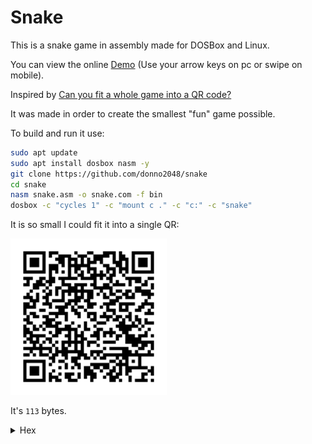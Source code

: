 # Snake

This is a snake game in assembly made for DOSBox and Linux.

You can view the online [Demo](https://donno2048.github.io/snake/) (Use your arrow keys on pc or swipe on mobile).

Inspired by [Can you fit a whole game into a QR code?](https://youtu.be/ExwqNreocpg)

It was made in order to create the smallest "fun" game possible.

To build and run it use:

```sh
sudo apt update
sudo apt install dosbox nasm -y
git clone https://github.com/donno2048/snake
cd snake
nasm snake.asm -o snake.com -f bin
dosbox -c "cycles 1" -c "mount c ." -c "c:" -c "snake"
```

It is so small I could fit it into a single QR:

<img src="./snake.png" width="250"/>

It's `113` bytes.

<details>
  <summary>Hex</summary>
  <br/>
    
```
6800b807b80300cd10bfd0078d76fce84900e460bba000a8017402b304a8147402f7db29df81ff9c0f77d9d1fb8d4102b3a0f6f384e474cc2
6803d070f95c1b009ae74c04faa4f897e004545e308ad9326c60720ebbce80200ebb76001d7f7f781e29c0f89d7b009ae74f14fb007aa61c3
```
</details>

